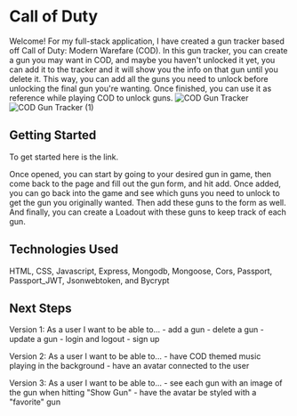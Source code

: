 # Call of Duty 
Welcome! For my full-stack application, I have created a gun tracker based off Call of Duty: Modern Warefare (COD). In this gun tracker, you can create a gun you may want in COD, and maybe you haven't unlocked it yet, you can add it to the tracker and it will show you the info on that gun until you delete it. This way, you can add all the guns you need to unlock before unlocking the final gun you're wanting. Once finished, you can use it as reference while playing COD to unlock guns.
![COD Gun Tracker](https://user-images.githubusercontent.com/113128158/214425712-4fbe6b71-d46b-4d45-8bb7-6042329d72c2.jpg)
![COD Gun Tracker (1)](https://user-images.githubusercontent.com/113128158/214425671-2e431b05-c04f-487b-98d8-3e85fc1b3423.jpg)

## Getting Started 
To get started here is the link.
 
Once opened, you can start by going to your desired gun in game, then come back to the page and fill out the gun form, and hit add. Once added, you can go back into the game and see which guns you need to unlock to get the gun you originally wanted. Then add these guns to the form as well. And finally, you can create a Loadout with these guns to keep track of each gun.

## Technologies Used 
HTML, CSS, Javascript, Express, Mongodb, Mongoose, Cors, Passport, Passport_JWT, Jsonwebtoken, and Bycrypt

## Next Steps
Version 1: As a user I want to be able to... 
    - add a gun 
    - delete a gun 
    - update a gun 
    - login and logout 
    - sign up

Version 2: 
As a user I want to be able to...
    - have COD themed music playing in the background
    - have an avatar connected to the user

Version 3:
As a user I want to be able to...
    - see each gun with an image of the gun when hitting "Show Gun" 
    - have the avatar be styled with a "favorite" gun

